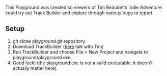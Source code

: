
This Playground was created so viewers of Tim Beaudet's Indie Adventure could try out Track Builder and explore through various bugs to report.

## Setup

1. git clone playground.git repository.
2. Download TrackBuilder ([here](https://tyrebytes.com/t/track_builder/track_builder_v0.2.5.zip) talk with Tim)
3. Run TrackBuilder and choose File > New Project and navigate to playground/playground.exe
4. Good luck! (the playground.exe is not a valid executable, it doesn't actually matter here).
